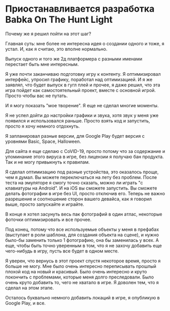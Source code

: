 # Приостанавливается разработка Babka On The Hunt Light

Почему же я решил пойти на этот шаг?

Главная суть: мне более не интересна идея о создании одного и тоже, я устал. И, как я считаю, это вполне нормально.

Выпуск одного и того же 2д платформера с разными именами перестает быть мне интересным.

Я уже почти заканчиваю подготовку игру к контенту. Я оптимизировал интерфейс, упросил графику, поработал над
оптимизацией. И я же заявлял, что будет выпуск в гугл плей и прочее, я даже решил, что эта игра пойдет как
самостоятельный проект, вместе с основной игрой. Просто чтобы вас не путать.

И я могу показать "мое творение". Я еще не сделал многие моменты.

Я не успел дойти до настройки графики и звука, хотя звук у меня уже появился и использовался раньше. Просто взять код
и запустить, просто я хочу немного отдохнуть.

Я запланировал разные версии, для Google Play будет версия с уровнями Basic, Space, Halloween.

Для сайта я еще сделаю с CoVID-19, просто потому что за содержание и упоминание этого вируса в игре, без лицензии я
получаю бан продукта. Так и не могу привыкнуть к правилам.

Я сделал оптимизацию под разные устройства, это оказалось проще, чем я думал. Вы можете переключаться на лету без
проблем. После теста на эмуляторе я смогу точно сказать, можно ли играть "с клавиатуры на Android". И на iOS вы
сможете запустить. Вы сможете делать фотографии в игре без UI, просто отключив его. Теперь не важно разрешение и
соотношение сторон вашего девайса, как я говорил выше, просто запускайте и играйте.

В конце я хотел засунуть весь пак фотографий в один атлас, некоторые фоточки оптимизировать и все прочее.

Под конец, потому что все используемые объекты у меня в префабах (выступает в роли шаблона, для создания объекта на
сцене), и нужно было-бы заменить только 1 фотографию, она бы заменилась у всех. А еще, чтобы быть точно уверенным в
том, что я не захочу добавить еще чего-нибудь в игру, пусть все будет в одном месте.

Я уверен, что вернусь в этот проект спустя некоторое время, просто я больше не могу. Мне было очень интересно
переписывать прошлый плохой код на новый и красивый. Было очень интересно и круто покончить с проблемами, которые
меня долго преследовали. Было очень круто добавить то, чего не хватало в игре. Я доволен тем, что я сделал на этом
этапе.

Осталось буквально немного добавить локаций в игре, я опубликую в Google Play, и все.
